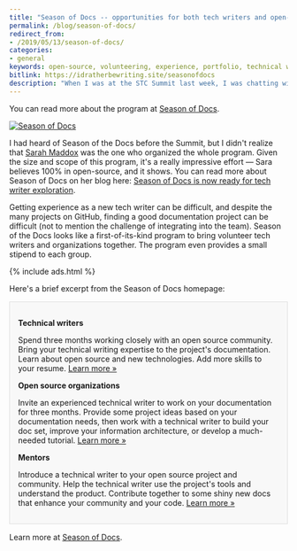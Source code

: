```yaml
---
title: "Season of Docs -- opportunities for both tech writers and open-source organizations to benefit from each other"
permalink: /blog/season-of-docs/
redirect_from:
- /2019/05/13/season-of-docs/
categories:
- general
keywords: open-source, volunteering, experience, portfolio, technical writers
bitlink: https://idratherbewriting.site/seasonofdocs
description: "When I was at the STC Summit last week, I was chatting with Sarah Maddox about Season of Docs. This is a program where technical writers looking to gain experience in the field can work with an open-source organization for a three-month timeframe on specific projects, building up both experience and a portfolio of sample docs. In turn, open-source organizations can benefit from having dedicated, enthusiastic technical writers creating much-needed documentation."
---
```


You can read more about the program at [Season of Docs](https://developers.google.com/season-of-docs/).

<a href="https://developers.google.com/season-of-docs/"><img src="https://s3.us-west-1.wasabisys.com/idbwmedia.com/images/season-of-docs.png" alt="Season of Docs" style="max-width: 800px"/></a>

I had heard of Season of the Docs before the Summit, but I didn't realize that <a href='https://ffeathers.wordpress.com/'>Sarah Maddox</a> was the one who organized the whole program. Given the size and scope of this program, it's a really impressive effort &mdash; Sara believes 100% in open-source, and it shows. You can read more about Season of Docs on her blog here: [Season of Docs is now ready for tech writer exploration](https://ffeathers.wordpress.com/2019/05/02/season-of-docs-is-now-ready-for-tech-writer-exploration/).

Getting experience as a new tech writer can be difficult, and despite the many projects on GitHub, finding a good documentation project can be difficult (not to mention the challenge of integrating into the team). Season of the Docs looks like a first-of-its-kind program to bring volunteer tech writers and organizations together. The program even provides a small stipend to each group.

{% include ads.html %}

Here's a brief excerpt from the Season of Docs homepage:

<div style="background-color: #f8f8f8; border: 1px solid #dedede; padding: 15px; margin: 15px 0px;">
<p><b>Technical writers</b></p>
<p>Spend three months working closely with an open source community. Bring your technical writing expertise to the project's documentation. Learn about open source and new technologies. Add more skills to your resume. <a href="https://developers.google.com/season-of-docs/docs/tech-writer-guide">Learn more &raquo;</a></p>

<p><b>Open source organizations</b></p>
<p>Invite an experienced technical writer to work on your documentation for three months. Provide some project ideas based on your documentation needs, then work with a technical writer to build your doc set, improve your information architecture, or develop a much-needed tutorial. <a href="https://developers.google.com/season-of-docs/docs/admin-guide">Learn more &raquo;</a></p>

<p><b>Mentors</b></p>

<p>Introduce a technical writer to your open source project and community. Help the technical writer use the project's tools and understand the product. Contribute together to some shiny new docs that enhance your community and your code. <a href="https://developers.google.com/season-of-docs/docs/mentor-guide">Learn more &raquo;</a></p>
</div>

Learn more at [Season of Docs](https://developers.google.com/season-of-docs/).
